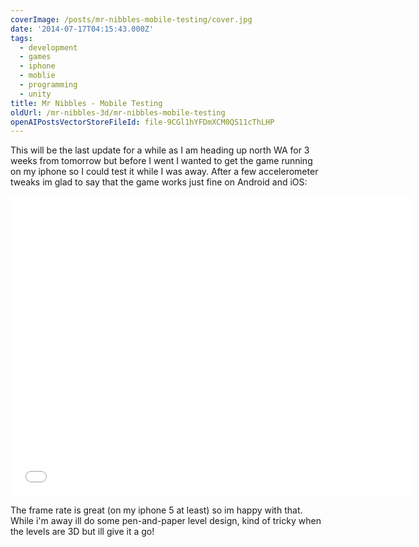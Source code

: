 ```yaml
---
coverImage: /posts/mr-nibbles-mobile-testing/cover.jpg
date: '2014-07-17T04:15:43.000Z'
tags:
  - development
  - games
  - iphone
  - moblie
  - programming
  - unity
title: Mr Nibbles - Mobile Testing
oldUrl: /mr-nibbles-3d/mr-nibbles-mobile-testing
openAIPostsVectorStoreFileId: file-9CGl1hYFDmXCM0QS11cThLHP
---
```


This will be the last update for a while as I am heading up north WA for 3 weeks from tomorrow but before I went I wanted to get the game running on my iphone so I could test it while I was away. After a few accelerometer tweaks im glad to say that the game works just fine on Android and iOS:

<!-- more -->
<iframe width="640" height="480" src="//www.youtube.com/embed/M2MtgyQkgKk" frameborder="0" allowfullscreen></iframe>

The frame rate is great (on my iphone 5 at least) so im happy with that. While i'm away ill do some pen-and-paper level design, kind of tricky when the levels are 3D but ill give it a go!
